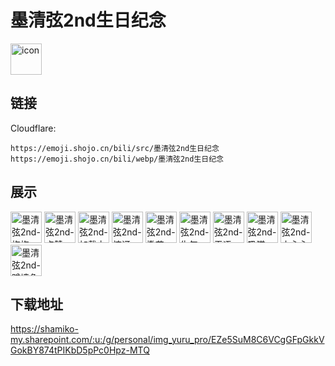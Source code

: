 # 墨清弦2nd生日纪念
<img src="https://emoji.shojo.cn/bili/src/墨清弦2nd生日纪念/icon.png" width="50" height="50" alt="icon">

## 链接
Cloudflare:
```
https://emoji.shojo.cn/bili/src/墨清弦2nd生日纪念
https://emoji.shojo.cn/bili/webp/墨清弦2nd生日纪念
```
## 展示
<img src="https://emoji.shojo.cn/bili/src/墨清弦2nd生日纪念/墨清弦2nd-抱抱.png" width="50" height="50" alt="墨清弦2nd-抱抱">
<img src="https://emoji.shojo.cn/bili/src/墨清弦2nd生日纪念/墨清弦2nd-点赞.png" width="50" height="50" alt="墨清弦2nd-点赞">
<img src="https://emoji.shojo.cn/bili/src/墨清弦2nd生日纪念/墨清弦2nd-加载中.png" width="50" height="50" alt="墨清弦2nd-加载中">
<img src="https://emoji.shojo.cn/bili/src/墨清弦2nd生日纪念/墨清弦2nd-惊讶.png" width="50" height="50" alt="墨清弦2nd-惊讶">
<img src="https://emoji.shojo.cn/bili/src/墨清弦2nd生日纪念/墨清弦2nd-撒花.png" width="50" height="50" alt="墨清弦2nd-撒花">
<img src="https://emoji.shojo.cn/bili/src/墨清弦2nd生日纪念/墨清弦2nd-生气.png" width="50" height="50" alt="墨清弦2nd-生气">
<img src="https://emoji.shojo.cn/bili/src/墨清弦2nd生日纪念/墨清弦2nd-无语.png" width="50" height="50" alt="墨清弦2nd-无语">
<img src="https://emoji.shojo.cn/bili/src/墨清弦2nd生日纪念/墨清弦2nd-吸猫.png" width="50" height="50" alt="墨清弦2nd-吸猫">
<img src="https://emoji.shojo.cn/bili/src/墨清弦2nd生日纪念/墨清弦2nd-小心心.png" width="50" height="50" alt="墨清弦2nd-小心心">
<img src="https://emoji.shojo.cn/bili/src/墨清弦2nd生日纪念/墨清弦2nd-蹲墙角.png" width="50" height="50" alt="墨清弦2nd-蹲墙角">

## 下载地址

https://shamiko-my.sharepoint.com/:u:/g/personal/img_yuru_pro/EZe5SuM8C6VCgGFpGkkVGokBY874tPIKbD5pPc0Hpz-MTQ